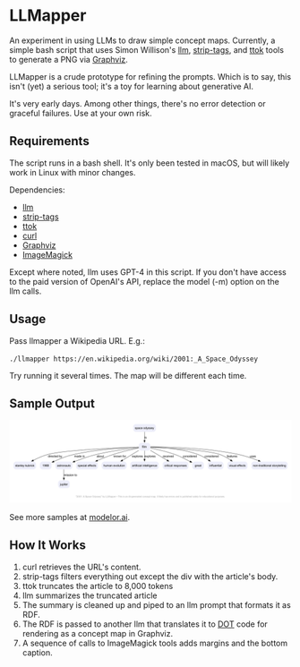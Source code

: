 # LLMapper

An experiment in using LLMs to draw simple concept maps. Currently, a simple bash script that uses Simon Willison's [llm](https://github.com/simonw/llm), [strip-tags](https://github.com/simonw/strip-tags), and [ttok](https://github.com/simonw/ttok) tools to generate a PNG via [Graphviz](https://graphviz.org). 

LLMapper is a crude prototype for refining the prompts. Which is to say, this isn't (yet) a serious tool; it's a toy for learning about generative AI. 

It's very early days. Among other things, there's no error detection or graceful failures. Use at your own risk.

## Requirements

The script runs in a bash shell. It's only been tested in macOS, but will likely work in Linux with minor changes.

Dependencies:

- [llm](https://github.com/simonw/llm)
- [strip-tags](https://github.com/simonw/strip-tags)
- [ttok](https://github.com/simonw/ttok)
- [curl](https://curl.se)
- [Graphviz](https://graphviz.org)
- [ImageMagick](https://imagemagick.org)

Except where noted, llm uses GPT-4 in this script. If you don't have access to the paid version of OpenAI's API, replace the model (-m) option on the llm calls. 

## Usage

Pass llmapper a Wikipedia URL. E.g.:

`./llmapper https://en.wikipedia.org/wiki/2001:_A_Space_Odyssey`

Try running it several times. The map will be different each time.

## Sample Output

![A concept map of the movie 2001: A Space Odyssey](sample-map.png)

See more samples at [modelor.ai](https://modelor.ai).

## How It Works

1. curl retrieves the URL's content.
2. strip-tags filters everything out except the div with the article's body.
3. ttok truncates the article to 8,000 tokens
4. llm summarizes the truncated article
5. The summary is cleaned up and piped to an llm prompt that formats it as RDF.
6. The RDF is passed to another llm that translates it to [DOT](https://graphviz.org/doc/info/lang.html) code for rendering as a concept map in Graphviz.
7. A sequence of calls to ImageMagick tools adds margins and the bottom caption.
